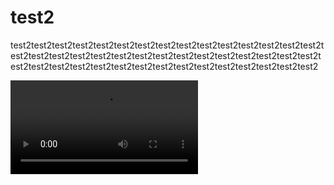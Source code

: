 # test2
test2test2test2test2test2test2test2test2test2test2test2test2test2test2test2test2test2test2test2test2test2test2test2test2test2test2test2test2test2test2test2test2test2test2test2test2test2test2test2test2test2test2test2test2test2


<video src="video.mp4" controls>fdfs</video>
